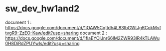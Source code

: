 # sw_dev_hw1and2
document 1 : https://docs.google.com/document/d/1iOAW5CqItdh4L83IbGWtJgKCokMvftvgR9-ZzEO-Kaw/edit?usp=sharing
document 2 : https://docs.google.com/document/d/1flaEYOIJnr66lM2ZWR93IR4kTLAWu0H8DiRdZPUYwIs/edit?usp=sharing
